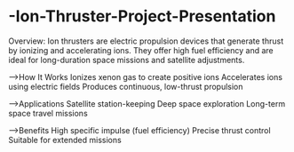 # -Ion-Thruster-Project-Presentation
Overview:
Ion thrusters are electric propulsion devices that generate thrust by ionizing and accelerating ions. They offer high fuel efficiency and are ideal for long-duration space missions and satellite adjustments.

-->How It Works
   Ionizes xenon gas to create positive ions
   Accelerates ions using electric fields
   Produces continuous, low-thrust propulsion

-->Applications
   Satellite station-keeping
   Deep space exploration
   Long-term space travel missions

-->Benefits
   High specific impulse (fuel efficiency)
   Precise thrust control
   Suitable for extended missions

